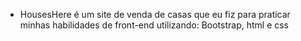 - HousesHere é um site de venda de casas que eu fiz para praticar minhas habilidades de front-end utilizando: Bootstrap, html e css
